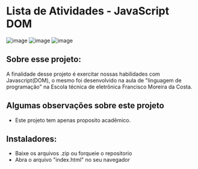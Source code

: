 # Lista de Atividades - JavaScript DOM

![image](https://user-images.githubusercontent.com/79937267/123881816-dffa4f80-d91b-11eb-9340-d89f9b73a64d.png)
![image](https://user-images.githubusercontent.com/79937267/123881876-fa342d80-d91b-11eb-8cc2-59121b12a24a.png)
![image](https://user-images.githubusercontent.com/79937267/123881936-146e0b80-d91c-11eb-92fd-dd68579c6ddf.png)


## Sobre esse projeto:

A finalidade desse projeto é exercitar nossas habilidades com Javascript(DOM), o mesmo foi desenvolvido na aula de "linguagem de programação" na Escola técnica de eletrônica Francisco Moreira da Costa.

## Algumas observações sobre este projeto

* Este projeto tem apenas proposito acadêmico.

## Instaladores:
* Baixe os arquivos .zip ou forqueie o repositorio
* Abra o arquivo "index.html" no seu navegador

